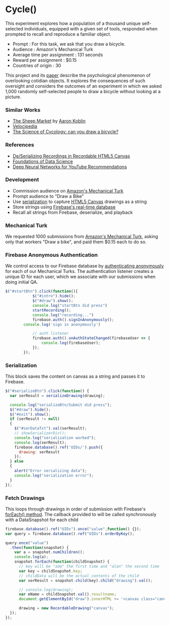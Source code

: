 # Cycle()
This experiment explores how a population of a thousand unique self-selected individuals, equipped with a given set of tools, responded when prompted to recall and reproduce a familiar object.

* Prompt :	For this task, we ask that you draw a bicycle.
* Audience : Amazon's Mechanical Turk
* Average time per assignment : 131 seconds
* Reward per assignment : $0.15
* Countries of origin : 30

This project and its [paper](https://docs.google.com/document/d/11AXoIEOM2QBKDXbr_oeL1rdR6JgghLhevXqeBKCfE48/edit?usp=sharing) describe the psychological phenomenon of overlooking cotidian objects. It explores the consequences of such oversight and considers the outcomes of an experiment in which we asked 1,000 randomly self-selected people to draw a bicycle without looking at a picture.

### Similar Works
* [The Sheep Market](http://www.thesheepmarket.com/) by [Aaron Koblin](http://www.aaronkoblin.com/work/thesheepmarket/)
* [Velocipedia](https://www.behance.net/GianlucaGimini)
* [The Science of Cycology: can you draw a bicycle?](http://road.cc/content/blog/90885-science-cycology-can-you-draw-bicycle)

### References
* [De/Serializing Recordings in Recordable HTML5 Canvas](http://ramkulkarni.com/blog/deserializing-recordings-in-recordable-html5-canvas/)
* [Foundations of Data Science](https://www.cs.cornell.edu/jeh/book2016June9.pdf)
* [Deep Neural Networks for YouTube Recommendations](http://static.googleusercontent.com/media/research.google.com/en//pubs/archive/45530.pdf)

### Development
* Commission audience on [Amazon's Mechanical Turk](https://requester.mturk.com/)
* Prompt audience to "Draw a Bike"
* Use [serialization](http://ramkulkarni.com/blog/deserializing-recordings-in-recordable-html5-canvas/) to capture [HTML5 Canvas](https://developer.mozilla.org/en-US/docs/Web/HTML/Element/canvas) drawings as a string
* Store strings using [Firebase's real-time database](https://firebase.google.com/docs/database/)
* Recall all strings from Firebase, deserialize, and playback

### Mechanical Turk
We requested 1000 submissions from [Amazon's Mechanical Turk](https://requester.mturk.com/), asking only that workers "Draw a bike", and paid them $0.15 each to do so.

### Firebase Anonymous Authentication
We control access to our Firebase database by [authenticating anonymously](https://firebase.google.com/docs/auth/web/anonymous-auth) for each of our Mechanical Turks. The authentication listener creates a unique ID for each user, which we associate with our submissions when doing initial QA.
```javascript
$("#startBtn").click(function(){
			$("#intro").hide();
			$("#draw").show();
			console.log("startBtn did press")
			startRecording();
			console.log("recording...")
			firebase.auth().signInAnonymously();
	    console.log('sign in anonymously')

			// auth listener
			firebase.auth().onAuthStateChanged(firebaseUser => {
				console.log(firebaseUser);
			});
		});
```

### Serialization
This block saves the content on canvas as a string and passes it to Firebase.
```javascript
$("#serializeBtn").click(function() {
  var serResult = serializeDrawing(drawing);

  console.log("serializeBtn/Submit did press");
  $("#draw").hide();
  $("#exit").show();
  if (serResult != null)
  {
    $("#serDataTxt").val(serResult);
    // showSerializerDiv();
    console.log("serialization worked");
    console.log(serResult);
    firebase.database().ref('UIDs/').push({
      drawing: serResult
    });
  } else
  {
    alert("Error serializing data");
    console.log("serialization error");
  }
});
```

### Fetch Drawings
This loops through drawings in order of submission with Firebase's [forEach() method](https://firebase.google.com/docs/reference/js/firebase.database.DataSnapshot). The callback provided to will be called synchronously with a DataSnapshot for each child
```javascript
firebase.database().ref("UIDs").once("value",function() {});
var query = firebase.database().ref("UIDs").orderByKey();

query.once("value")
  .then(function(snapshot) {
    var a = snapshot.numChildren();
    console.log(a);
    snapshot.forEach(function(childSnapshot) {
      // key will be "ada" the first time and "alan" the second time
      var key = childSnapshot.key;
      // childData will be the actual contents of the child
      var serResult = snapshot.child(key).child("drawing").val();

      // console.log(drawing);
      var eName = childSnapshot.val().resultname;
      document.getElementById("draw").innerHTML += '<canvas class="canvas">'+serResult+'</canvas>';

      drawing = new RecordableDrawing("canvas");
  });
});
```
